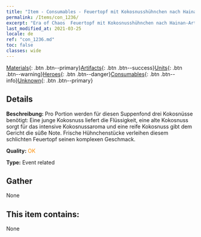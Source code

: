 ```yaml
---
title: "Item - Consumables - Feuertopf mit Kokosnusshühnchen nach Hainan-Art"
permalink: /Items/con_1236/
excerpt: "Era of Chaos  Feuertopf mit Kokosnusshühnchen nach Hainan-Art"
last_modified_at: 2021-03-25
locale: de
ref: "con_1236.md"
toc: false
classes: wide
---
```

 [Materials](/de/Items/){: .btn .btn--primary}[Artifacts](/de/Items/Artifacts/){: .btn .btn--success}[Units](/de/Items/Units/){: .btn .btn--warning}[Heroes](/de/Items/Heroes/){: .btn .btn--danger}[Consumables](/de/Items/Consumables/){: .btn .btn--info}[Unknown](/de/Items/Unknown/){: .btn .btn--primary}

## Details
 **Beschreibung:** Pro Portion werden für diesen Suppenfond drei Kokosnüsse benötigt: Eine junge Kokosnuss liefert die Flüssigkeit, eine alte Kokosnuss sorgt für das intensive Kokosnussaroma und eine reife Kokosnuss gibt dem Gericht die süße Note. Frische Hühnchenstücke verleihen diesem schlichten Feuertopf seinen komplexen Geschmack.

 **Quality:** <span style="color: #FF8C00">OK</span>

 **Type:** Event related

## Gather

  None

## This item contains:

  None

